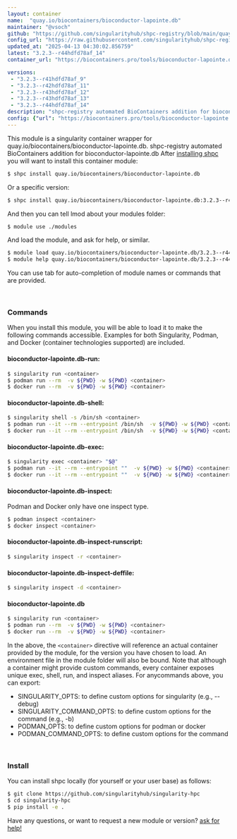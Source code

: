 ```yaml
---
layout: container
name:  "quay.io/biocontainers/bioconductor-lapointe.db"
maintainer: "@vsoch"
github: "https://github.com/singularityhub/shpc-registry/blob/main/quay.io/biocontainers/bioconductor-lapointe.db/container.yaml"
config_url: "https://raw.githubusercontent.com/singularityhub/shpc-registry/main/quay.io/biocontainers/bioconductor-lapointe.db/container.yaml"
updated_at: "2025-04-13 04:30:02.856759"
latest: "3.2.3--r44hdfd78af_14"
container_url: "https://biocontainers.pro/tools/bioconductor-lapointe.db"

versions:
 - "3.2.3--r41hdfd78af_9"
 - "3.2.3--r42hdfd78af_11"
 - "3.2.3--r43hdfd78af_12"
 - "3.2.3--r43hdfd78af_13"
 - "3.2.3--r44hdfd78af_14"
description: "shpc-registry automated BioContainers addition for bioconductor-lapointe.db"
config: {"url": "https://biocontainers.pro/tools/bioconductor-lapointe.db", "maintainer": "@vsoch", "description": "shpc-registry automated BioContainers addition for bioconductor-lapointe.db", "latest": {"3.2.3--r44hdfd78af_14": "sha256:f90469d1df743003b6c4c92e9f3d721d0411bf08de534a904deca5f8de8c8212"}, "tags": {"3.2.3--r41hdfd78af_9": "sha256:a5ac2999123a29b02343dba714efe84a52ec1166e2e1d17d6c5a8bc84ba33f70", "3.2.3--r42hdfd78af_11": "sha256:a6061038d0ef706495d91f1439bbbd0c7e58c84d8f354b17757806c3937c6fa6", "3.2.3--r43hdfd78af_12": "sha256:94b3f6ed0c522b0cc5d8cab5522e6130f0b70963a18c2a605d50a185014cc298", "3.2.3--r43hdfd78af_13": "sha256:e43e3a8599ed2a5954a26c8b233bf435d24ef23deeed2f82e549a53635652757", "3.2.3--r44hdfd78af_14": "sha256:f90469d1df743003b6c4c92e9f3d721d0411bf08de534a904deca5f8de8c8212"}, "docker": "quay.io/biocontainers/bioconductor-lapointe.db"}
---
```


This module is a singularity container wrapper for quay.io/biocontainers/bioconductor-lapointe.db.
shpc-registry automated BioContainers addition for bioconductor-lapointe.db
After [installing shpc](#install) you will want to install this container module:


```bash
$ shpc install quay.io/biocontainers/bioconductor-lapointe.db
```

Or a specific version:

```bash
$ shpc install quay.io/biocontainers/bioconductor-lapointe.db:3.2.3--r44hdfd78af_14
```

And then you can tell lmod about your modules folder:

```bash
$ module use ./modules
```

And load the module, and ask for help, or similar.

```bash
$ module load quay.io/biocontainers/bioconductor-lapointe.db/3.2.3--r44hdfd78af_14
$ module help quay.io/biocontainers/bioconductor-lapointe.db/3.2.3--r44hdfd78af_14
```

You can use tab for auto-completion of module names or commands that are provided.

<br>

### Commands

When you install this module, you will be able to load it to make the following commands accessible.
Examples for both Singularity, Podman, and Docker (container technologies supported) are included.

#### bioconductor-lapointe.db-run:

```bash
$ singularity run <container>
$ podman run --rm  -v ${PWD} -w ${PWD} <container>
$ docker run --rm  -v ${PWD} -w ${PWD} <container>
```

#### bioconductor-lapointe.db-shell:

```bash
$ singularity shell -s /bin/sh <container>
$ podman run --it --rm --entrypoint /bin/sh  -v ${PWD} -w ${PWD} <container>
$ docker run --it --rm --entrypoint /bin/sh  -v ${PWD} -w ${PWD} <container>
```

#### bioconductor-lapointe.db-exec:

```bash
$ singularity exec <container> "$@"
$ podman run --it --rm --entrypoint ""  -v ${PWD} -w ${PWD} <container> "$@"
$ docker run --it --rm --entrypoint ""  -v ${PWD} -w ${PWD} <container> "$@"
```

#### bioconductor-lapointe.db-inspect:

Podman and Docker only have one inspect type.

```bash
$ podman inspect <container>
$ docker inspect <container>
```

#### bioconductor-lapointe.db-inspect-runscript:

```bash
$ singularity inspect -r <container>
```

#### bioconductor-lapointe.db-inspect-deffile:

```bash
$ singularity inspect -d <container>
```



#### bioconductor-lapointe.db

```bash
$ singularity run <container>
$ podman run --rm  -v ${PWD} -w ${PWD} <container>
$ docker run --rm  -v ${PWD} -w ${PWD} <container>
```


In the above, the `<container>` directive will reference an actual container provided
by the module, for the version you have chosen to load. An environment file in the
module folder will also be bound. Note that although a container
might provide custom commands, every container exposes unique exec, shell, run, and
inspect aliases. For anycommands above, you can export:

 - SINGULARITY_OPTS: to define custom options for singularity (e.g., --debug)
 - SINGULARITY_COMMAND_OPTS: to define custom options for the command (e.g., -b)
 - PODMAN_OPTS: to define custom options for podman or docker
 - PODMAN_COMMAND_OPTS: to define custom options for the command

<br>

### Install

You can install shpc locally (for yourself or your user base) as follows:

```bash
$ git clone https://github.com/singularityhub/singularity-hpc
$ cd singularity-hpc
$ pip install -e .
```

Have any questions, or want to request a new module or version? [ask for help!](https://github.com/singularityhub/singularity-hpc/issues)